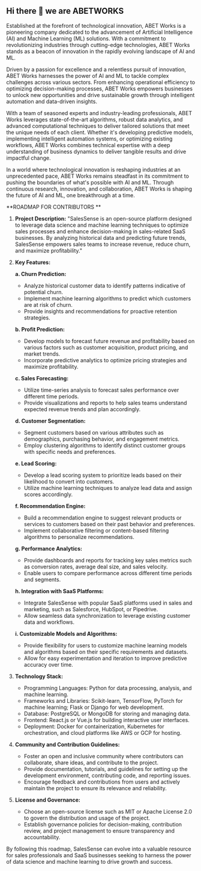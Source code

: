 ## Hi there 👋 we are ABETWORKS

Established at the forefront of technological innovation, ABET Works is a pioneering company dedicated to the advancement of Artificial Intelligence (AI) and Machine Learning (ML) solutions. With a commitment to revolutionizing industries through cutting-edge technologies, ABET Works stands as a beacon of innovation in the rapidly evolving landscape of AI and ML.

Driven by a passion for excellence and a relentless pursuit of innovation, ABET Works harnesses the power of AI and ML to tackle complex challenges across various sectors. From enhancing operational efficiency to optimizing decision-making processes, ABET Works empowers businesses to unlock new opportunities and drive sustainable growth through intelligent automation and data-driven insights.

With a team of seasoned experts and industry-leading professionals, ABET Works leverages state-of-the-art algorithms, robust data analytics, and advanced computational techniques to deliver tailored solutions that meet the unique needs of each client. Whether it's developing predictive models, implementing intelligent automation systems, or optimizing existing workflows, ABET Works combines technical expertise with a deep understanding of business dynamics to deliver tangible results and drive impactful change.

In a world where technological innovation is reshaping industries at an unprecedented pace, ABET Works remains steadfast in its commitment to pushing the boundaries of what's possible with AI and ML. Through continuous research, innovation, and collaboration, ABET Works is shaping the future of AI and ML, one breakthrough at a time.


<!--

**Here are some ideas to get you started:**

🙋‍♀️ A short introduction - what is your organization all about?
🌈 Contribution guidelines - how can the community get involved?
👩‍💻 Useful resources - where can the community find your docs? Is there anything else the community should know?
🍿 Fun facts - what does your team eat for breakfast?
🧙 Remember, you can do mighty things with the power of [Markdown](https://docs.github.com/github/writing-on-github/getting-started-with-writing-and-formatting-on-github/basic-writing-and-formatting-syntax)
-->
**ROADMAP FOR CONTRIBUTORS **

1. **Project Description:**
   "SalesSense is an open-source platform designed to leverage data science and machine learning techniques to optimize sales processes and enhance decision-making in sales-related SaaS businesses. By analyzing historical data and predicting future trends, SalesSense empowers sales teams to increase revenue, reduce churn, and maximize profitability."

2. **Key Features:**

   **a. Churn Prediction:**
      - Analyze historical customer data to identify patterns indicative of potential churn.
      - Implement machine learning algorithms to predict which customers are at risk of churn.
      - Provide insights and recommendations for proactive retention strategies.

   **b. Profit Prediction:**
      - Develop models to forecast future revenue and profitability based on various factors such as customer acquisition, product pricing, and market trends.
      - Incorporate predictive analytics to optimize pricing strategies and maximize profitability.

   **c. Sales Forecasting:**
      - Utilize time-series analysis to forecast sales performance over different time periods.
      - Provide visualizations and reports to help sales teams understand expected revenue trends and plan accordingly.

   **d. Customer Segmentation:**
      - Segment customers based on various attributes such as demographics, purchasing behavior, and engagement metrics.
      - Employ clustering algorithms to identify distinct customer groups with specific needs and preferences.

   **e. Lead Scoring:**
      - Develop a lead scoring system to prioritize leads based on their likelihood to convert into customers.
      - Utilize machine learning techniques to analyze lead data and assign scores accordingly.

   **f. Recommendation Engine:**
      - Build a recommendation engine to suggest relevant products or services to customers based on their past behavior and preferences.
      - Implement collaborative filtering or content-based filtering algorithms to personalize recommendations.

   **g. Performance Analytics:**
      - Provide dashboards and reports for tracking key sales metrics such as conversion rates, average deal size, and sales velocity.
      - Enable users to compare performance across different time periods and segments.

   **h. Integration with SaaS Platforms:**
      - Integrate SalesSense with popular SaaS platforms used in sales and marketing, such as Salesforce, HubSpot, or Pipedrive.
      - Allow seamless data synchronization to leverage existing customer data and workflows.

   **i. Customizable Models and Algorithms:**
      - Provide flexibility for users to customize machine learning models and algorithms based on their specific requirements and datasets.
      - Allow for easy experimentation and iteration to improve predictive accuracy over time.

3. **Technology Stack:**
   - Programming Languages: Python for data processing, analysis, and machine learning.
   - Frameworks and Libraries: Scikit-learn, TensorFlow, PyTorch for machine learning; Flask or Django for web development.
   - Database: PostgreSQL or MongoDB for storing and managing data.
   - Frontend: React.js or Vue.js for building interactive user interfaces.
   - Deployment: Docker for containerization, Kubernetes for orchestration, and cloud platforms like AWS or GCP for hosting.

4. **Community and Contribution Guidelines:**
   - Foster an open and inclusive community where contributors can collaborate, share ideas, and contribute to the project.
   - Provide documentation, tutorials, and guidelines for setting up the development environment, contributing code, and reporting issues.
   - Encourage feedback and contributions from users and actively maintain the project to ensure its relevance and reliability.

5. **License and Governance:**
   - Choose an open-source license such as MIT or Apache License 2.0 to govern the distribution and usage of the project.
   - Establish governance policies for decision-making, contribution review, and project management to ensure transparency and accountability.

By following this roadmap, SalesSense can evolve into a valuable resource for sales professionals and SaaS businesses seeking to harness the power of data science and machine learning to drive growth and success.
